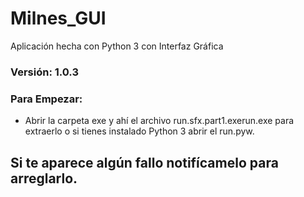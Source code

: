 # Milnes_GUI
Aplicación hecha con Python 3 con Interfaz Gráfica

### Versión: 1.0.3

### Para Empezar:
- Abrir la carpeta exe y ahí el archivo run.sfx.part1.exerun.exe para extraerlo o si tienes instalado Python 3 abrir el run.pyw.
 
## Si te aparece algún fallo notifícamelo para arreglarlo.
